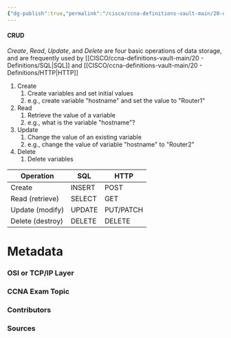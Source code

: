 ```yaml
---
{"dg-publish":true,"permalink":"/cisco/ccna-definitions-vault-main/20-definitions/crud/","tags":["defs_ccna"]}
---
```


#### CRUD
*Create*, *Read*, *Update*, and *Delete* are four basic operations of data storage, and are frequently used by [[CISCO/ccna-definitions-vault-main/20 - Definitions/SQL\|SQL]] and [[CISCO/ccna-definitions-vault-main/20 - Definitions/HTTP\|HTTP]]
1. Create
	1. Create variables and set initial values
	2. e.g., create variable "hostname" and set the value to "Router1"
2. Read
	1. Retrieve the value of a variable
	2. e.g., what is the variable "hostname"?
3. Update
	1. Change the value of an existing variable
	2. e.g., change the value of variable "hostname" to "Router2"
4. Delete
	1. Delete variables

| Operation        | SQL    | HTTP           |
| ---------------- | ------ | -------------- |
| Create           | INSERT | POST       | 
| Read (retrieve)  | SELECT | GET            |
| Update (modify)  | UPDATE | PUT/PATCH |
| Delete (destroy) | DELETE | DELETE         |


# Metadata
### OSI or TCP/IP Layer

### CCNA Exam Topic

### Contributors

### Sources

